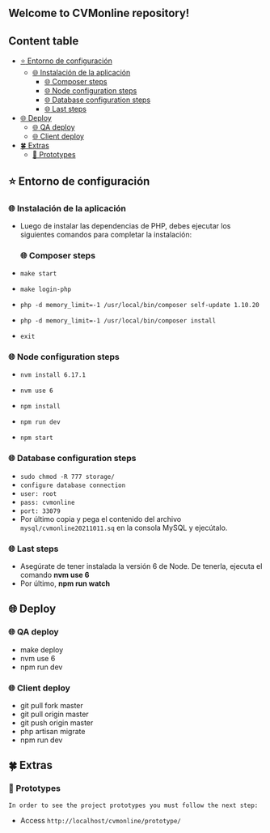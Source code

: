 

## Welcome to CVMonline repository!

## Content table

- [:star: Entorno de configuración](#star-entorno-de-configuración)
    - [:globe_with_meridians: Instalación de la aplicación](#globe_with_meridians-instalación-de-la-aplicación)
        - [:globe_with_meridians: Composer steps](#globe_with_meridians-composer-steps)
        - [:globe_with_meridians: Node configuration steps](#globe_with_meridians-node-configuration-steps)
        - [:globe_with_meridians: Database configuration steps](#globe_with_meridians-database-configuration-steps)
        - [:globe_with_meridians: Last steps](#globe_with_meridians-last-steps)
- [:globe_with_meridians: Deploy](#globe_with_meridians-deploy)
    - [:globe_with_meridians: QA deploy](#globe_with_meridians-qa-deploy)
    - [:globe_with_meridians: Client deploy](#globe_with_meridians-client-deploy)
- [:four_leaf_clover: Extras](#four_leaf_clover-extras)
    - [:robot: Prototypes](#robot-prototypes)

## :star: Entorno de configuración

### :globe_with_meridians: Instalación de la aplicación
- Luego de instalar las dependencias de PHP, debes ejecutar los siguientes comandos para completar la instalación:
  ### :globe_with_meridians: Composer steps
- `make start`

- `make login-php`

- `php -d memory_limit=-1 /usr/local/bin/composer self-update 1.10.20`

- `php -d memory_limit=-1 /usr/local/bin/composer install`

- `exit`

### :globe_with_meridians: Node configuration steps
- `nvm install 6.17.1`

- `nvm use 6`

- `npm install`

- `npm run dev`

- `npm start`

### :globe_with_meridians: Database configuration steps

- `sudo chmod -R 777 storage/`
- `configure database connection`
- `user: root`
- `pass: cvmonline`
- `port: 33079`
- Por último copia y pega el contenido del archivo `mysql/cvmonline20211011.sq` en  la consola MySQL y ejecútalo.

### :globe_with_meridians: Last steps
- Asegúrate de tener instalada la versión 6 de Node. De tenerla, ejecuta el comando **nvm use 6**
- Por último, **npm run watch**

## :globe_with_meridians: Deploy

### :globe_with_meridians: QA deploy

- make deploy
- nvm use 6
- npm run dev

### :globe_with_meridians: Client deploy

- git pull fork master
- git pull origin master
- git push origin master
- php artisan migrate
- npm run dev

## :four_leaf_clover: Extras

### :robot: Prototypes

    In order to see the project prototypes you must follow the next step:


- Access `http://localhost/cvmonline/prototype/`

